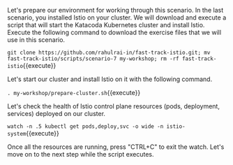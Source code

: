 Let's prepare our environment for working through this scenario. In the last scenario, you installed Istio on your cluster. We will download and execute a script that will start the Katacoda Kubernetes cluster and install Istio. Execute the following command to download the exercise files that we will use in this scenario.

`git clone https://github.com/rahulrai-in/fast-track-istio.git; mv fast-track-istio/scripts/scenario-7 my-workshop; rm -rf fast-track-istio`{{execute}}

Let's start our cluster and install Istio on it with the following command.

`. my-workshop/prepare-cluster.sh`{{execute}}

Let's check the health of Istio control plane resources (pods, deployment, services) deployed on our cluster.

`watch -n .5 kubectl get pods,deploy,svc -o wide -n istio-system`{{execute}}

Once all the resources are running, press "CTRL+C" to exit the watch. Let's move on to the next step while the script executes.
